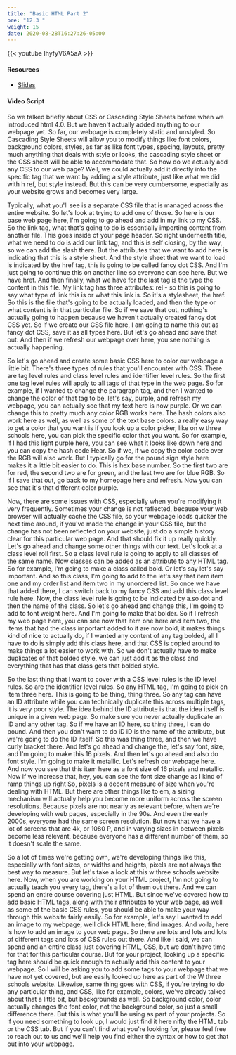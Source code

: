 ```yaml
---
title: "Basic HTML Part 2"
pre: "12.3 "
weight: 15
date: 2020-08-28T16:27:26-05:00
---
```


{{< youtube IhyfyV6A5aA >}}


#### Resources
* [Slides](/1-cc110/13-webprog/slides/13-WebProgramming1-cc.pdf)

#### Video Script

So we talked briefly about CSS or Cascading Style Sheets before when we introduced html 4.0. But we haven't actually added anything to our webpage yet. So far, our webpage is completely static and unstyled. So Cascading Style Sheets will allow you to modify things like font colors, background colors, styles, as far as like font types, spacing, layouts, pretty much anything that deals with style or looks, the cascading style sheet or the CSS sheet will be able to accommodate that. So how do we actually add any CSS to our web page? Well, we could actually add it directly into the specific tag that we want by adding a style attribute, just like what we did with h ref, but style instead. But this can be very cumbersome, especially as your website grows and becomes very large. 

Typically, what you'll see is a separate CSS file that is managed across the entire website. So let's look at trying to add one of those. So here is our base web page here, I'm going to go ahead and add in my link to my CSS. So the link tag, what that's going to do is essentially importing content from another file. This goes inside of your page header. So right underneath title, what we need to do is add our link tag, and this is self closing, by the way, so we can add the slash there. But the attributes that we want to add here is indicating that this is a style sheet. And the style sheet that we want to load is indicated by the href tag, this is going to be called fancy dot CSS. And I'm just going to continue this on another line so everyone can see here. But we have href. And then finally, what we have for the last tag is the type the content in this file. My link tag has three attributes: rel - so this is going to say what type of link this is or what this link is. So it's a stylesheet, the href. So this is the file that's going to be actually loaded, and then the type or what content is in that particular file. So if we save that out, nothing's actually going to happen because we haven't actually created fancy dot CSS yet. So if we create our CSS file here, I am going to name this out as fancy dot CSS, save it as all types here. But let's go ahead and save that out. And then if we refresh our webpage over here, you see nothing is actually happening. 

So let's go ahead and create some basic CSS here to color our webpage a little bit. There's three types of rules that you'll encounter with CSS. There are tag level rules and class level rules and identifier level rules. So the first one tag level rules will apply to all tags of that type in the web page. So for example, if I wanted to change the paragraph tag, and then I wanted to change the color of that tag to be, let's say, purple, and refresh my webpage, you can actually see that my text here is now purple. Or we can change this to pretty much any color RGB works here. The hash colors also work here as well, as well as some of the text base colors. a really easy way to get a color that you want is if you look up a color picker, like on w three schools here, you can pick the specific color that you want. So for example, if I had this light purple here, you can see what it looks like down here and you can copy the hash code Hear. So if we, if we copy the color code over the RGB will also work. But I typically go for the pound sign style here makes it a little bit easier to do. This is hex base number. So the first two are for red, the second two are for green, and the last two are for blue RGB. So if I save that out, go back to my homepage here and refresh. Now you can see that it's that different color purple. 

Now, there are some issues with CSS, especially when you're modifying it very frequently. Sometimes your change is not reflected, because your web browser will actually cache the CSS file, so your webpage loads quicker the next time around, if you've made the change in your CSS file, but the change has not been reflected on your website, just do a simple history clear for this particular web page. And that should fix it up really quickly. Let's go ahead and change some other things with our text. Let's look at a class level roll first. So a class level rule is going to apply to all classes of the same name. Now classes can be added as an attribute to any HTML tag. So for example, I'm going to make a class called bold. Or let's say let's say important. And so this class, I'm going to add to the let's say that item item one and my order list and item two in my unordered list. So once we have that added there, I can switch back to my fancy CSS and add this class level rule here. Now, the class level rule is going to be indicated by a.so dot and then the name of the class. So let's go ahead and change this, I'm going to add to font weight here. And I'm going to make that bolder. So if I refresh my web page here, you can see now that item one here and item two, the items that had the class important added to it are now bold, it makes things kind of nice to actually do, if I wanted any content of any tag bolded, all I have to do is simply add this class here, and that CSS is copied around to make things a lot easier to work with. So we don't actually have to make duplicates of that bolded style, we can just add it as the class and everything that has that class gets that bolded style. 

So the last thing that I want to cover with a CSS level rules is the ID level rules. So are the identifier level rules. So any HTML tag, I'm going to pick on item three here. This is going to be thing, thing three. So any tag can have an ID attribute while you can technically duplicate this across multiple tags, it is very poor style. The idea behind the ID attribute is that the idea itself is unique in a given web page. So make sure you never actually duplicate an ID and any other tag. So if we have an ID here, so thing three, I can do pound. And then you don't want to do iD iD is the name of the attribute, but we're going to do the ID itself. So this was thing three, and then we have curly bracket there. And let's go ahead and change the, let's say font, size, and I'm going to make this 16 pixels. And then let's go ahead and also do font style. I'm going to make it metallic. Let's refresh our webpage here. And now you see that this item here as a font size of 16 pixels and metallic. Now if we increase that, hey, you can see the font size change as I kind of ramp things up right So, pixels is a decent measure of size when you're dealing with HTML. But there are other things like to em, a sizing mechanism will actually help you become more uniform across the screen resolutions. Because pixels are not nearly as relevant before, when we're developing with web pages, especially in the 90s. And even the early 2000s, everyone had the same screen resolution. But now that we have a lot of screens that are 4k, or 1080 P, and in varying sizes in between pixels become less relevant, because everyone has a different number of them, so it doesn't scale the same. 

So a lot of times we're getting own, we're developing things like this, especially with font sizes, or widths and heights, pixels are not always the best way to measure. But let's take a look at this w three schools website here. Now, when you are working on your HTML project, I'm not going to actually teach you every tag, there's a lot of them out there. And we can spend an entire course covering just HTML. But since we've covered how to add basic HTML tags, along with their attributes to your web page, as well as some of the basic CSS rules, you should be able to make your way through this website fairly easily. So for example, let's say I wanted to add an image to my webpage, well click HTML here, find images. And voila, here is how to add an image to your web page. So there are lots and lots and lots of different tags and lots of CSS rules out there. And like I said, we can spend and an entire class just covering HTML, CSS, but we don't have time for that for this particular course. But for your project, looking up a specific tag here should be quick enough to actually add this content to your webpage. So I will be asking you to add some tags to your webpage that we have not yet covered, but are easily looked up here as part of the W three schools website. Likewise, same thing goes with CSS, if you're trying to do any particular thing, and CSS, like for example, colors, we've already talked about that a little bit, but backgrounds as well. So background color, color actually changes the font color, not the background color, so just a small difference there. But this is what you'll be using as part of your projects. So if you need something to look up, I would just find it here nifty the HTML tab or the CSS tab. But if you can't find what you're looking for, please feel free to reach out to us and we'll help you find either the syntax or how to get that out into your webpage. 

